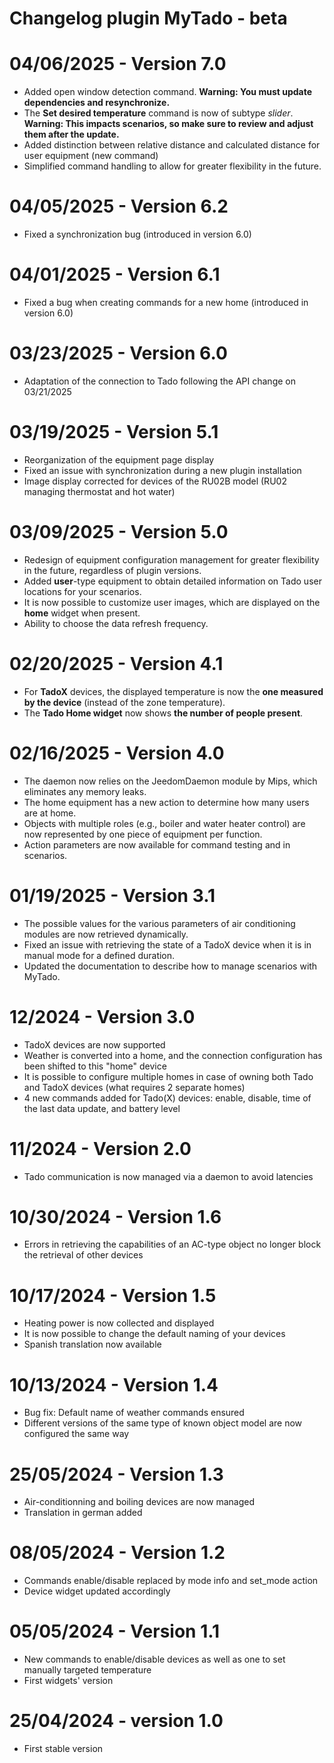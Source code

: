 # Changelog plugin MyTado - beta

# 04/06/2025 - Version 7.0

- Added open window detection command. **Warning: You must update dependencies and resynchronize.**  
- The **Set desired temperature** command is now of subtype *slider*. **Warning: This impacts scenarios, so make sure to review and adjust them after the update.**  
- Added distinction between relative distance and calculated distance for user equipment (new command)
- Simplified command handling to allow for greater flexibility in the future.  

# 04/05/2025 - Version 6.2

- Fixed a synchronization bug (introduced in version 6.0)  

# 04/01/2025 - Version 6.1

- Fixed a bug when creating commands for a new home (introduced in version 6.0)  

# 03/23/2025 - Version 6.0

- Adaptation of the connection to Tado following the API change on 03/21/2025  

# 03/19/2025 - Version 5.1

- Reorganization of the equipment page display  
- Fixed an issue with synchronization during a new plugin installation  
- Image display corrected for devices of the RU02B model (RU02 managing thermostat and hot water)  

# 03/09/2025 - Version 5.0

- Redesign of equipment configuration management for greater flexibility in the future, regardless of plugin versions.
- Added **user**-type equipment to obtain detailed information on Tado user locations for your scenarios.
- It is now possible to customize user images, which are displayed on the **home** widget when present.
- Ability to choose the data refresh frequency.

# 02/20/2025 - Version 4.1

- For **TadoX** devices, the displayed temperature is now the **one measured by the device** (instead of the zone temperature).
- The **Tado Home widget** now shows **the number of people present**.

# 02/16/2025 - Version 4.0

- The daemon now relies on the JeedomDaemon module by Mips, which eliminates any memory leaks.
- The home equipment has a new action to determine how many users are at home.
- Objects with multiple roles (e.g., boiler and water heater control) are now represented by one piece of equipment per function.
- Action parameters are now available for command testing and in scenarios.  

# 01/19/2025 - Version 3.1


- The possible values for the various parameters of air conditioning modules are now retrieved dynamically.  
- Fixed an issue with retrieving the state of a TadoX device when it is in manual mode for a defined duration.  
- Updated the documentation to describe how to manage scenarios with MyTado.

# 12/2024 - Version 3.0

- TadoX devices are now supported
- Weather is converted into a home, and the connection configuration has been shifted to this "home" device
- It is possible to configure multiple homes in case of owning both Tado and TadoX devices (what requires 2 separate homes)
- 4 new commands added for Tado(X) devices: enable, disable, time of the last data update, and battery level

# 11/2024 - Version 2.0

- Tado communication is now managed via a daemon to avoid latencies

# 10/30/2024 - Version 1.6

- Errors in retrieving the capabilities of an AC-type object no longer block the retrieval of other devices

# 10/17/2024 - Version 1.5

- Heating power is now collected and displayed
- It is now possible to change the default naming of your devices
- Spanish translation now available

# 10/13/2024 - Version 1.4

- Bug fix: Default name of weather commands ensured
- Different versions of the same type of known object model are now configured the same way

# 25/05/2024 - Version 1.3

- Air-conditionning and boiling devices are now managed
- Translation in german added

# 08/05/2024 - Version 1.2

- Commands enable/disable replaced by mode info and set_mode action
- Device widget updated accordingly

# 05/05/2024 - Version 1.1

- New commands to enable/disable devices as well as one to set manually targeted temperature
- First widgets' version

# 25/04/2024 - version 1.0

- First stable version